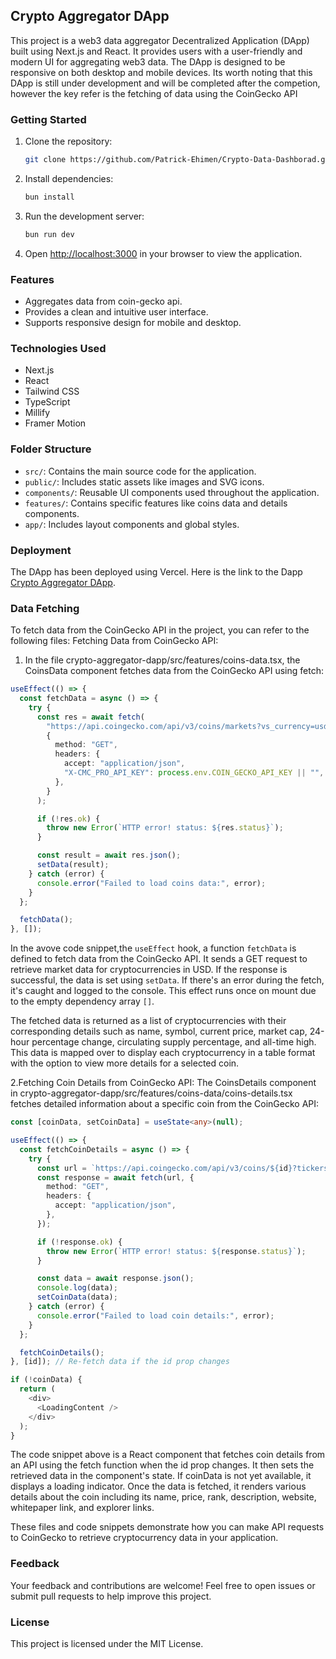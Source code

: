 ## Crypto Aggregator DApp

This project is a web3 data aggregator Decentralized Application (DApp) built using Next.js and React. It provides users with a user-friendly and modern UI for aggregating web3 data. The DApp is designed to be responsive on both desktop and mobile devices. Its worth noting that this DApp is still under development and will be completed after the competion, however the key refer is the fetching of data using the CoinGecko API

### Getting Started

1. Clone the repository:

   ```bash
   git clone https://github.com/Patrick-Ehimen/Crypto-Data-Dashborad.git
   ```

2. Install dependencies:

   ```bash
   bun install
   ```

3. Run the development server:

   ```bash
   bun run dev
   ```

4. Open [http://localhost:3000](http://localhost:3000) in your browser to view the application.

### Features

- Aggregates data from coin-gecko api.
- Provides a clean and intuitive user interface.
- Supports responsive design for mobile and desktop.

### Technologies Used

- Next.js
- React
- Tailwind CSS
- TypeScript
- Millify
- Framer Motion

### Folder Structure

- `src/`: Contains the main source code for the application.
- `public/`: Includes static assets like images and SVG icons.
- `components/`: Reusable UI components used throughout the application.
- `features/`: Contains specific features like coins data and details components.
- `app/`: Includes layout components and global styles.

### Deployment

The DApp has been deployed using Vercel. Here is the link to the Dapp [Crypto Aggregator DApp](crypto-port-radar.vercel.app).

### Data Fetching

To fetch data from the CoinGecko API in the project, you can refer to the following files:
Fetching Data from CoinGecko API:

1. In the file crypto-aggregator-dapp/src/features/coins-data.tsx, the CoinsData component fetches data from the CoinGecko API using fetch:

```typescript
useEffect(() => {
  const fetchData = async () => {
    try {
      const res = await fetch(
        "https://api.coingecko.com/api/v3/coins/markets?vs_currency=usd",
        {
          method: "GET",
          headers: {
            accept: "application/json",
            "X-CMC_PRO_API_KEY": process.env.COIN_GECKO_API_KEY || "",
          },
        }
      );

      if (!res.ok) {
        throw new Error(`HTTP error! status: ${res.status}`);
      }

      const result = await res.json();
      setData(result);
    } catch (error) {
      console.error("Failed to load coins data:", error);
    }
  };

  fetchData();
}, []);
```

In the avove code snippet,the `useEffect` hook, a function `fetchData` is defined to fetch data from the CoinGecko API. It sends a GET request to retrieve market data for cryptocurrencies in USD. If the response is successful, the data is set using `setData`. If there's an error during the fetch, it's caught and logged to the console.
This effect runs once on mount due to the empty dependency array `[]`.

The fetched data is returned as a list of cryptocurrencies with their corresponding details such as name, symbol, current price, market cap, 24-hour percentage change, circulating supply percentage, and all-time high. This data is mapped over to display each cryptocurrency in a table format with the option to view more details for a selected coin.

2.Fetching Coin Details from CoinGecko API:
The CoinsDetails component in crypto-aggregator-dapp/src/features/coins-data/coins-details.tsx fetches detailed information about a specific coin from the CoinGecko API:

```typescript
const [coinData, setCoinData] = useState<any>(null);

useEffect(() => {
  const fetchCoinDetails = async () => {
    try {
      const url = `https://api.coingecko.com/api/v3/coins/${id}?tickers=true&market_data=true&sparkline=true`;
      const response = await fetch(url, {
        method: "GET",
        headers: {
          accept: "application/json",
        },
      });

      if (!response.ok) {
        throw new Error(`HTTP error! status: ${response.status}`);
      }

      const data = await response.json();
      console.log(data);
      setCoinData(data);
    } catch (error) {
      console.error("Failed to load coin details:", error);
    }
  };

  fetchCoinDetails();
}, [id]); // Re-fetch data if the id prop changes

if (!coinData) {
  return (
    <div>
      <LoadingContent />
    </div>
  );
}
```

The code snippet above is a React component that fetches coin details from an API using the fetch function when the id prop changes. It then sets the retrieved data in the component's state. If coinData is not yet available, it displays a loading indicator. Once the data is fetched, it renders various details about the coin including its name, price, rank, description, website, whitepaper link, and explorer links.

These files and code snippets demonstrate how you can make API requests to CoinGecko to retrieve cryptocurrency data in your application.

### Feedback

Your feedback and contributions are welcome! Feel free to open issues or submit pull requests to help improve this project.

### License

This project is licensed under the MIT License.
